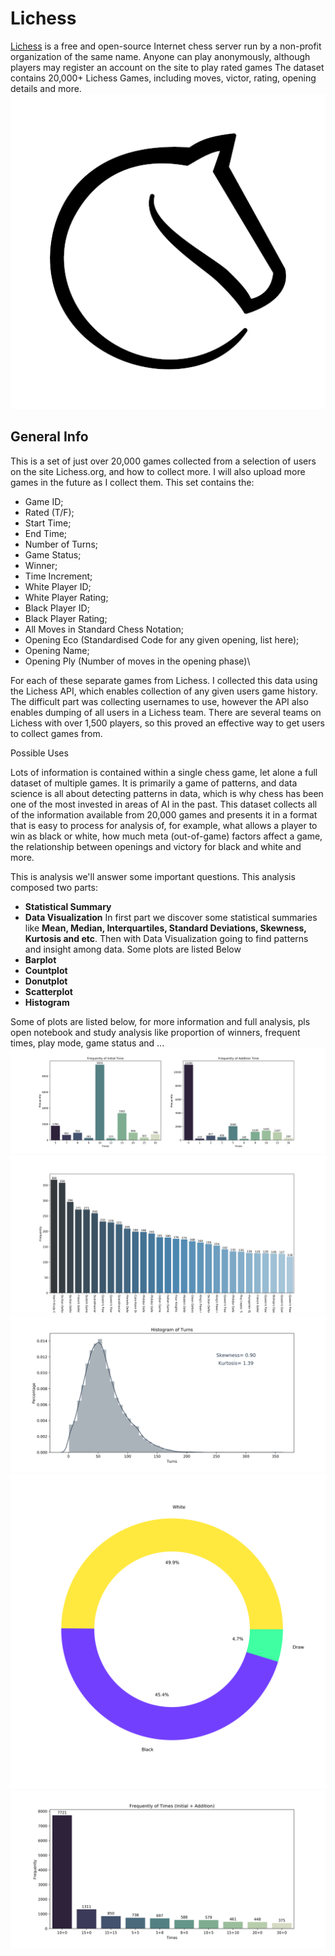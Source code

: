 # Lichess
[Lichess](https://lichess.org) is a free and open-source Internet chess server run by a non-profit organization of the same name. Anyone can play anonymously, although players may register an account on the site to play rated games
The dataset contains 20,000+ Lichess Games, including moves, victor, rating, opening details and more.
![](https://github.com/SoroushGhaderi/Lichess_Data_Analysis/blob/master/figures/Lichess_new_logo.png)
## **General Info**

This is a set of just over 20,000 games collected from a selection of users on the site Lichess.org, and how to collect more. I will also upload more games in the future as I collect them. This set contains the:

* Game ID;
* Rated (T/F);
* Start Time;
* End Time;
* Number of Turns;
* Game Status;
* Winner;
* Time Increment;
* White Player ID;
* White Player Rating;
* Black Player ID;
* Black Player Rating;
* All Moves in Standard Chess Notation;
* Opening Eco (Standardised Code for any given opening, list here);
* Opening Name;
* Opening Ply (Number of moves in the opening phase)\

For each of these separate games from Lichess. I collected this data using the Lichess API, which enables collection of any given users game history. The difficult part was collecting usernames to use, however the API also enables dumping of all users in a Lichess team. There are several teams on Lichess with over 1,500 players, so this proved an effective way to get users to collect games from.

Possible Uses

Lots of information is contained within a single chess game, let alone a full dataset of multiple games. It is primarily a game of patterns, and data science is all about detecting patterns in data, which is why chess has been one of the most invested in areas of AI in the past. This dataset collects all of the information available from 20,000 games and presents it in a format that is easy to process for analysis of, for example, what allows a player to win as black or white, how much meta (out-of-game) factors affect a game, the relationship between openings and victory for black and white and more.

This is analysis we'll answer some important questions. This analysis composed two parts: 
* **Statistical Summary**
* **Data Visualization** 
In first part we discover some statistical summaries like **Mean, Median, Interquartiles, Standard Deviations, Skewness, Kurtosis and etc**.
Then with Data Visualization going to find patterns and insight among data. Some plots are listed Below
* **Barplot**
* **Countplot**
* **Donutplot**
* **Scatterplot**
* **Histogram** 

Some of plots are listed below, for more information and full analysis, pls open notebook and study analysis like proportion of winners, frequent times, play mode, game status and ...
![](https://github.com/SoroushGhaderi/Lichess_Data_Analysis/blob/master/figures/Barplot_of_frequntly_of_initial_and_addition_time.png)
![](https://github.com/SoroushGhaderi/Lichess_Data_Analysis/blob/master/figures/Barplot_of_openings.png)
![](https://github.com/SoroushGhaderi/Lichess_Data_Analysis/blob/master/figures/Histogram_of_turns.png)
![](https://github.com/SoroushGhaderi/Lichess_Data_Analysis/blob/master/figures/Donut_plot_of_winner_types.png)
![](https://github.com/SoroushGhaderi/Lichess_Data_Analysis/blob/master/figures/Barplot_of_times.png)
